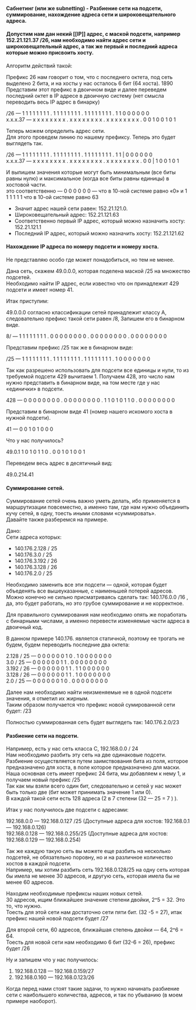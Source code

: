 #### Сабнетинг (или же subnetting) - **Разбиение сети на подсети, суммирование, нахождение адреса сети и широковещательного адреса**.

#### Допустим нам дан некий [[IP]] адрес, с маской подсети, например 152.21.121.37 /26, нам необходимо найти адрес сети и широковещательный адрес, а так же первый и последний адреса которые можно присвоить хосту.

Алгоритм действий такой:

Префикс 26 нам говорит о том, что с последнего октета, под сеть выделено 2 бита, и на хосты у нас осталось 6 бит (64 хоста).
1890
Представим этот префикс в двоичном виде и далее переведем последний октет в IP адресе в двоичную систему (нет смысла переводить весь IP адрес в бинарку)

/26 — 1 1 1 1 1 1 1 1 . 1 1 1 1 1 1 1 1 . 1 1 1 1 1 1 1 1 . 1 1 0 0 0 0 0 0  
x.x.x.37 — x x x x x x x x . x x x x x x x x . x x x x x x x x . 0 0 1 0 0 1 0 1

Теперь можем определить адрес сети.  
Для этого проведем линию по нашему префиксу. Теперь это будет выглядеть так.

/26 — 1 1 1 1 1 1 1 1 . 1 1 1 1 1 1 1 1 . 1 1 1 1 1 1 1 1 . 1 1 | 0 0 0 0 0 0  
x.x.x.37 — x x x x x x x x . x x x x x x x x . x x x x x x x x . 0 0 | 1 0 0 1 0 1

И выпишем значения которые могут быть минимальным (все биты равны нулю) и максимальное (когда все биты равны единицы) в хостовой части.  
это соответственно — 0 0 0 0 0 0 — что в 10-ной системе равно «0» и 1 1 1 1 1 1 что в 10-ой системе равно 63

- Значит адрес нашей сети равен: 152.21.121.0.  
- Широковещательный адрес: 152.21.121.63  
- Соответственно первый IP адрес, который можно назначить хосту: 152.21.121.1  
- Последний IP адрес, который можно назначить хосту: 152.21.121.62

#### Нахождение IP адреса по номеру подсети и номеру хоста.  
Не представляю особо где может понадобиться, но тем не менее.

Дана сеть, скажем 49.0.0.0, которая поделена маской /25 на множество подсетей.  
Необходимо найти IP адрес, если известно что он принадлежит 429 подсети и имеет номер 41.

Итак приступим:

49.0.0.0 согласно классификации сетей принадлежит классу А, следовательно префикс такой сети равен /8, Запишем его в бинарном виде.

8/ — 1 1 1 1 1 1 1 1 . 0 0 0 0 0 0 0 0 . 0 0 0 0 0 0 0 0 . 0 0 0 0 0 0 0 0

Представим префикс /25 так же в бинарном виде:

/25 — 1 1 1 1 1 1 1 1 . 1 1 1 1 1 1 1 1 . 1 1 1 1 1 1 1 1 . 1 0 0 0 0 0 0 0

Так как разрешено использовать для подсети все единицы и нули, то из требуемой подсети 429 вычитаем 1. Получаем 428, это число нам нужно представить в бинарном виде, на том месте где у нас «единички» в подсети.

428 — 0 0 0 0 0 0 0 0 . 0 0 0 0 0 0 0 0 . 1 1 0 1 0 1 1 0 . 0 0 0 0 0 0 0 0

Представим в бинарном виде 41 (номер нашего искомого хоста в нужной подсети).

41 — 0 0 1 0 1 0 0 0

Что у нас получилось?

49.0.1 1 0 1 0 1 1 0 . 0 0 1 0 1 0 0 1

Переведем весь адрес в десятичный вид:

49.0.214.41

#### Суммирование сетей.

Суммирование сетей очень важно уметь делать, ибо применяется в маршрутизации повсеместно, а именно там, где нам нужно объединить кучу сетей, в одну, тоесть иными словами «суммировать».  
Давайте также разберемся на примере.

Дано:  
Сети адреса которых:

* 140.176.2.128 / 25  
* 140.176.3.0 / 25  
* 140.176.3.192 / 26  
* 140.176.3.128 / 26  
* 140.176.2.0 / 25

Необходимо заменить все эти подсети — одной, которая будет объеденять все вышеуказанные, с наименьшей потерей адресов. Можно конечно не сильно присматриваясь сделать так: 140.176.0.0 /16 , да, это будет работать, но это грубое суммирование и не корректное.

Для правильного суммирования нам необходимо опять же поработать с бинарными числами, а именно перевести изменяемые части адреса в двоичный код.

В данном примере 140.176. является статичной, поэтому ее трогать не будем, будем переводить последние два октета:

2.128 / 25 — 0 0 0 0 0 0 1 0 . 1 0 0 0 0 0 0 0  
3.0 / 25 — 0 0 0 0 0 0 1 1 . 0 0 0 0 0 0 0 0  
3.192 / 26 — 0 0 0 0 0 0 1 1 . 1 1 0 0 0 0 0 0  
3.128 / 26 — 0 0 0 0 0 0 1 1 . 1 0 0 0 0 0 0 0  
2.0 / 25 — 0 0 0 0 0 0 1 0 . 0 0 0 0 0 0 0 0

Далее нам необходимо найти неизменяемые не в одной подсети значения, я отметил их жирным.  
Таким образом получается что префикс новой сумированной сети будет: /23

Полностью суммированная сеть будет выглядеть так: 140.176.2.0/23

#### Разбиение сети на подсети.

Например, есть у нас сеть класса С, 192.168.0.0 / 24  
Нам необходимо разбить эту сеть на две одинаковые подсети.  
Разбиение осуществляется путем заимствования бита из поля, которое предназначено для хоста, в поле которое предназначено для маски.  
Наша основная сеть имеет префикс 24 бита, мы добавляем к нему 1, и получаем новый префикс /25  
Так как мы взяли всего один бит, следовательно и сетей у нас может быть только две (бит может принимать значение 1 или 0).  
В каждой такой сети есть 128 адреса (2 в 7 степени (32 — 25 = 7 ) ).

Итак у нас получилось две подсети с адресами:

192.168.0.0 — 192.168.0.127 /25 (Доступные адреса для хостов: 192.168.0.1 — 192.168.0.126)  
192.168.0.128 — 192.168.0.255/25 (Доступные адреса для хостов: 192.168.0.129 — 192.168.0.254)

Так же каждую такую сеть вы можете еще разбить на несколько подсетей, не обязательно поровну, но и на различное количество хостов в каждой подсети.  
Например, мы хотим разбить сеть 192.168.0.128/25 на одну сеть которая бы имела не менее 30 адресов, и другую сеть, которая имела бы не менее 60 адресов.

Находим необходимые префиксы наших новых сетей.  
30 адресов, ищим ближайшее значение степени двойки, 2^5 = 32. Это то, что нужно.  
Тоесть для этой сети нам достаточно сети пяти бит. (32 -5 = 27), итак префикс нашей новой подсети будет /27

Для второй сети, 60 адресов, ближайшая степень двойки — 64, 2^6 = 64.  
Тоесть для новой сети нам необходимо 6 бит (32-6 = 26), префикс будет /26

Ну и запишем что у нас получилось:

1. 192.168.0.128 — 192.168.0.159/27  
2. 192.168.0.160 — 192.168.0.123/26

Когда перед нами стоят такие задачи, то нужно начинать разбиение сети с наибольшего количества, адресов, и так по убыванию (в моем примере наоборот).

